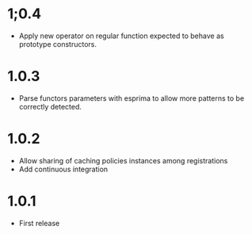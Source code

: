 # 1;0.4

  - Apply new operator on regular function expected to behave as prototype
	 constructors.

# 1.0.3

  - Parse functors parameters with esprima to allow more patterns to be
	 correctly detected.

# 1.0.2

  - Allow sharing of caching policies instances among registrations
  - Add continuous integration

# 1.0.1

  - First release
